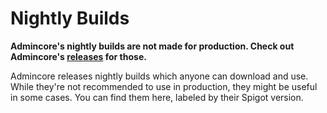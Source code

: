# Nightly Builds
**Admincore's nightly builds are not made for production. Check out Admincore's [releases](https://github.com/RudRecciah/admincore/releases) for those.**

Admincore releases nightly builds which anyone can download and use. While they're not recommended to use in production, they might be useful in some cases. You can find them here, labeled by their Spigot version.
